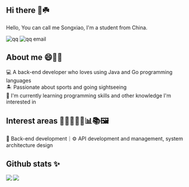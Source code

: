 ## Hi there 👋☘️
<p align="left">Hello, You can call me Songxiao, I'm a student from China.</p>

![qq](https://img.shields.io/badge/2030509072-%20-green?logo=qq)
![qq email](https://img.shields.io/badge/2030509072%40qq.com-%20-green?logo=gmail)

## About me 😄👀🌈
<p align="left">💻 A back-end developer who loves using Java and Go programming languages<br>🏝️ Passionate about sports and going sightseeing<br>🚀 I'm currently learning programming skills and other knowledge I'm interested in</p>

## Interest areas 🌵🍀🌱🌿🌾📊📚🖼️
<p align="left">🔧 Back-end development｜⚙️ API development and management, system architecture design</p>

## Github stats ✨
<a href="https://github.com/a-little-fool"><img align='left' src="https://github-readme-stats.vercel.app/api?username=a-little-fool&show_icons=true&theme=radical&count_private=true"></a>
<a href="https://github.com/a-little-fool">
  <img align="center" src="https://github-readme-stats.vercel.app/api/top-langs/?username=a-little-fool&layout=compact&langs_count=8&hide=css,scss,FreeMarker,Smalltalk&theme=github_dark" />
</a>
